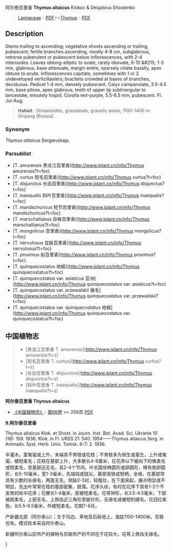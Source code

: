 阿尔泰百里香 **Thymus altaicus** Klokov & Desjatova Shostenko

> [Lamiaceae](http://www.iplant.cn/info/Lamiaceae?t=foc) - [PDF](http://www.iplant.cn/foc/pdf/Lamiaceae.pdf)>>[Thymus](http://www.iplant.cn/info/Thymus?t=foc) - [PDF](http://www.iplant.cn/foc/pdf/Thymus.pdf)

## Description

Stems trailing to ascending; vegetative shoots ascending or trailing, pubescent; fertile branches ascending, mostly 4-8 cm, subglabrous, retrorse puberulent or pubescent below inflorescences, with 2-4 internodes. Leaves oblong-elliptic to ovate, rarely obovate, 5-10 &amp;#215; 1-3 mm, glabrous, base attenuate, margin entire, sparsely ciliate basally, apex obtuse to acute. Inflorescences capitate, sometimes with 1 or 2 undeveloped verticillasters; bractlets crowded at bases of branches, deciduous. Pedicel 1-4 mm, densely pubescent. Calyx campanulate, 3.5-4.5 mm, base pilose, apex glabrous; teeth of upper lip subtriangular to lanceolate, minutely hispid. Corolla red-purple, 5.5-6.5 mm, pubescent. Fl. Jul-Aug.


> **Habait** : 
> Streamsides, grasslands, gravelly areas; 1100-1400 m. Xinjiang [Russia].

### Synonym
*Thymus altaicus* Sergievskaja.

### Parsublist

* [T.  amurensis  黑龙江百里香](http://www.iplant.cn/info/Thymus amurensis?t=foc)
* [T.  curtus  短毛百里香](http://www.iplant.cn/info/Thymus curtus?t=foc)
* [T.  disjunctus  长齿百里香](http://www.iplant.cn/info/Thymus disjunctus?t=foc)
* [T.  inaequalis  斜叶百里香](http://www.iplant.cn/info/Thymus inaequalis?t=foc)
* [T.  mandschuricus  短节百里香](http://www.iplant.cn/info/Thymus mandschuricus?t=foc)
* [T.  marschallianus  异株百里香](http://www.iplant.cn/info/Thymus marschallianus?t=foc)
* [T.  mongolicus  百里香](http://www.iplant.cn/info/Thymus mongolicus?t=foc)
* [T.  nervulosus  显脉百里香](http://www.iplant.cn/info/Thymus nervulosus?t=foc)
* [T.  proximus  拟百里香](http://www.iplant.cn/info/Thymus proximus?t=foc)
* [T.  quinquecostatus  地椒](http://www.iplant.cn/info/Thymus quinquecostatus?t=foc)
* [T.  quinquecostatus var. asiaticus  亚洲](http://www.iplant.cn/info/Thymus quinquecostatus var. asiaticus?t=foc)
* [T.  quinquecostatus var. przewalskii  展毛](http://www.iplant.cn/info/Thymus quinquecostatus var. przewalskii?t=foc)
* [T.  quinquecostatus var. quinquecostatus  地椒](http://www.iplant.cn/info/Thymus quinquecostatus var. quinquecostatus?t=foc)


## 中国植物志

> * [黑龙江百里香  T.  amurensis](http://www.iplant.cn/info/Thymus amurensis?t=z)
> * [短毛百里香  T.  curtus](http://www.iplant.cn/info/Thymus curtus?t=z)
> * [长齿百里香  T.  disjunctus](http://www.iplant.cn/info/Thymus disjunctus?t=z)
> * [斜叶百里香  T.  inaequalis](http://www.iplant.cn/info/Thymus inaequalis?t=z)


**阿尔泰百里香 Thymus altaicus**

* [《中国植物志》](http://www.iplant.cn/frps)- [第66卷](http://www.iplant.cn/frps/vol/66) >> 256页 [PDF](http://www.iplant.cn/frps/pdf/66/256a.PDF)


**9.阿尔泰百里香**

Thymus altaicus Klok. et Shost. in Journ. Inst. Bot. Acad. Sci. Ukranie 10 (18): 159. 1936; Klok. in Fl. URSS 21: 540. 1954——Thymus altaicus Serg. in Animadv. Syst. Herb. Univ. Tomsk. 6-7: 2. 1936.

半灌木。茎匍匐或上升，末端具不育枝或花枝；不育枝多为侧生或基生，上升或匍匐，被短柔毛；花枝在基部上升，大多数长4-8厘米，在花序以下被向下的微柔毛或短柔毛，至基部近无毛，具2-4个节间。叶长圆状椭圆形或卵圆形，稀有倒卵圆形，长5-10毫米，宽1-3毫米，先端钝或锐尖，基部渐狭成短柄，全缘，在基部常具有少数的长缘毛，两面无毛，侧脉2-3对，较粗壮，在下面突起，腺点明显或不明显，先出叶常常在枝的基部密集，脱落。花序头状，有时在花序下具有1-2个不发育的轮伞花序；花梗长1-4毫米，密被短柔毛。花萼钟形，长3.5-4.5毫米，下部被疏柔毛，上部无毛，上唇齿近三角形至披针形，无缘毛或被短的硬毛。花冠红紫色，长5.5-6.5毫米，外被短柔毛。花期7-8月。

产新疆北部（阿尔泰山）；生于沟边、草地及石砾地上，海拔1100-1400米。苏联也有。模式标本采自阿尔泰山。

新疆阿尔泰山区所产的植物与苏联所产的不同在于花较大，花萼上唇齿无缘毛。

}